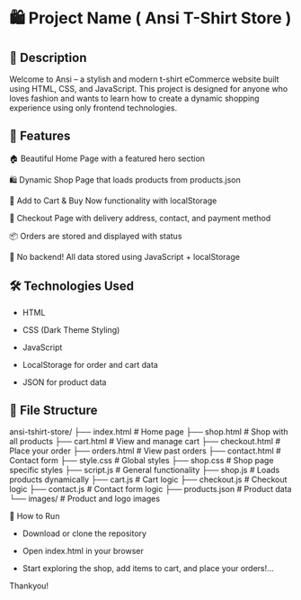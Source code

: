 # 🛍️ Project Name ( Ansi T-Shirt Store )

## 📌 Description
Welcome to Ansi – a stylish and modern t-shirt eCommerce website built using HTML, CSS, and JavaScript.
This project is designed for anyone who loves fashion and wants to learn how to create a dynamic shopping experience using only frontend technologies.

## 🚀 Features
🏠 Beautiful Home Page with a featured hero section

🛍️ Dynamic Shop Page that loads products from products.json

🛒 Add to Cart & Buy Now functionality with localStorage

🧾 Checkout Page with delivery address, contact, and payment method

📦 Orders are stored and displayed with status

🧠 No backend! All data stored using JavaScript + localStorage

## 🛠️ Technologies Used
- HTML

- CSS (Dark Theme Styling)

- JavaScript

- LocalStorage for order and cart data

- JSON for product data

## 📂 File Structure
ansi-tshirt-store/
├── index.html          # Home page
├── shop.html           # Shop with all products
├── cart.html           # View and manage cart
├── checkout.html       # Place your order
├── orders.html         # View past orders
├── contact.html        # Contact form
├── style.css           # Global styles
├── shop.css            # Shop page specific styles
├── script.js           # General functionality
├── shop.js             # Loads products dynamically
├── cart.js             # Cart logic
├── checkout.js         # Checkout logic
├── contact.js          # Contact form logic
├── products.json       # Product data
└── images/             # Product and logo images

🧪 How to Run
- Download or clone the repository

- Open index.html in your browser

- Start exploring the shop, add items to cart, and place your orders!...

Thankyou!

